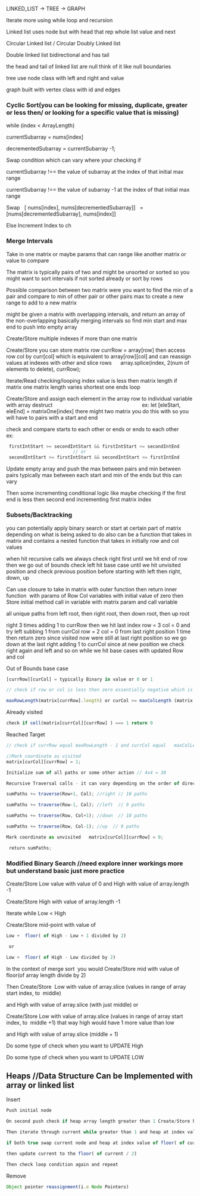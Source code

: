

LINKED_LIST -> TREE -> GRAPH 

Iterate more using while loop and recursion 

Linked list uses node but with head that rep whole list value and next 

Circular Linked list / Circular Doubly Linked list 

Double linked list bidirectional and has tail  

the head and tail of linked list are null think of it like null boundaries  

tree use node class with left and right and value 

graph built with vertex class with id and edges


### Cyclic Sort(you can be looking for missing, duplicate, greater or less then/ or looking for a specific value that is missing) 

while (index < ArrayLength) 

currentSubarray = nums[index] 

decrementedSubarray = currentSubarray -1; 

Swap condition which can vary where your checking if  

currentSubarray !== the value of subarray at the index of that initial max range                                                          

currentSubarray !== the value of subarray -1 at the index of that initial max range                                                          

Swap   [ nums[index], nums[decrementedSubarray]]   =    [nums[decrementedSubarray], nums[index]] 

Else Increment Index to ch 

### Merge Intervals 

Take in one matrix or maybe params that can range like another matrix or value to compare  

The matrix is typically pairs of two and might be unsorted or sorted so you might want to sort intervals if not sorted already or sort by rows 

Possible comparison between two matrix were you want to find the min of a pair and compare to min of other pair or other pairs max to create a new range to add to a new matrix 

might be given a matrix with overlapping intervals, and return an array of the non-overlapping basically merging intervals so find min start and max end to push into empty array  

Create/Store multiple indexes if more than one matrix  

Create/Store you can store matrix row currRow = array[row] then access row col by curr[col] which is equivalent to array[row][col] and can reassign values at indexes with other and slice rows      array.splice(index, 2(num of elements to delete), currRow); 

Iterate/Read checking/looping index value is less then matrix length if matrix one matrix length varies shortest one ends loop 

Create/Store and assign each element in the array row to individual variable with array destruct                                                             
ex: let [eleStart, eleEnd] = matrixOne[index] there might two matrix you do this with so you will have to pairs with a start and end  

check and compare starts to each other or ends or ends to each other ex:        

```javascript
 firstIntStart >= secondIntStart && firstIntStart <= secondIntEnd                
                         // or                                                         
 secondIntStart >= firstIntStart && secondIntStart <= firstIntEnd 
```

Update empty array and push the max between pairs and min between pairs typically max between each start and min of the ends but this can vary 

Then some incrementing conditional logic like maybe checking if the first end is less then second end incrementing first matrix index 

### Subsets/Backtracking 
you can potentially apply binary search or start at certain part of matrix depending on what is being asked to do also can be a function that takes in matrix and contains a nested function that takes in initially row and col values 

when hit recursive calls we always check right first until we hit end of row then we go out of bounds check left hit base case until we hit unvisited position and check previous position before starting with left then right, down, up 

Can use closure to take in matrix with outer function then return inner function  with params of Row Col variables with initial value of zero then Store initial method call in variable with matrix param and call variable 

all unique paths from left root, then right root, then down root, then up root 

right 3 times adding 1 to currRow then we hit last index row = 3 col = 0 and try left subbing 1 from currCol row = 2 col = 0 from last right position 1 time then return zero since visited now were still at last right position so we go down at the last right adding 1 to currCol since at new position we check right again and left and so on while we hit base cases with updated Row and col 

Out of Bounds base case 
```javascript
[currRow][curCol] = typically Binary in value or 0 or 1 

// check if row or col is less then zero essentially negative which is out of bounds  or  curRow greater then the 

maxRowLength(matrix[currRow].length) or curCol >= maxColLength (matrix.length) return 0  
```
Already visited 

```javascript
check if cell(matrix[currCol][currRow] ) === 1 return 0 
```

Reached Target 
```javascript
// check if currRow equal maxRowLength - 1 and currCol equal   maxColLength - 1 return 1 

//Mark coordinate as visited   
matrix[curCol][currRow] = 1; 

Initialize sum of all paths or some other action // 4x4 = 38 

Recursive Traversal calls - it can vary depending on the order of direction you traverse in or where is your start and end point on the matrix is  

sumPaths += traverse(Row+1, Col); //right // 10 paths 

sumPaths += traverse(Row-1, Col); //left  // 9 paths 

sumPaths += traverse(Row, Col+1); //down  // 10 paths 

sumPaths += traverse(Row, Col-1); //up  // 9 paths 

Mark coordinate as unvisited   matrix[curCol][currRow] = 0; 

 return sumPaths; 
```

### Modified Binary Search //need explore inner workings more but understand basic just more practice  

Create/Store Low value with value of 0 and High with value of array.length -1  

Create/Store High with value of array.length -1  

Iterate while Low < High 

Create/Store mid-point with value of     

```javascript
Low +  floor( of High - Low + 1 divided by 2)  

 or                                        

Low +  floor( of High - Low divided by 2)  
```

In the context of merge sort  you would Create/Store mid with value of floor(of array length divide by 2) 

Then Create/Store  Low with value of array.slice (values in range of array start index, to  middle)  

and High with value of array.slice (with just middle) or  

Create/Store Low with value of array.slice (values in range of array start index, to  middle +1) that way high would have 1 more value than low 

and High with value of array.slice (middle + 1)  

Do some type of check when you want to UPDATE High 

Do some type of check when you want to UPDATE LOW 



## Heaps //Data Structure Can be Implemented with array or linked list  

Insert 

```javascript
Push initial node  

On second push check if heap array length greater than 1 Create/Store heap length -1 in current 

Then iterate through current while greater than 1 and heap at index value of floor( of current / 2) greater then heap at current index  

if both true swap current node and heap at index value of floor( of current / 2)  

then update current to the floor( of current / 2) 

Then check loop condition again and repeat 
```

Remove 

```javascript
Object pointer reassignment(i.e Node Pointers) 
```




